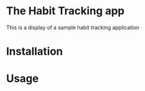 # The Habit Tracking app
This is a display of a sample habit tracking application

# Installation

# Usage